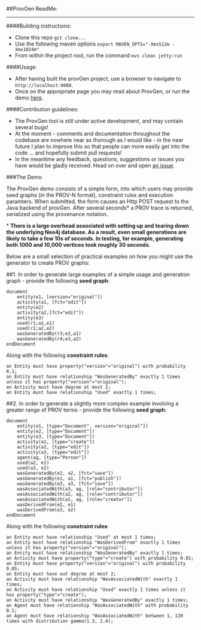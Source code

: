 ##ProvGen ReadMe:

----

####Building instructions:
* Clone this repo `git clone...`
* Use the following maven options `export MAVEN_OPTS="-Xms512m -Xmx1024m"`
* From within the project root, run the command `mvn clean jetty:run`

####Usage:
* After having built the provGen project, use a browser to navigate to `http://localhost:8080`.
* Once on the appropriate page you may read about ProvGen, or run the demo [here](http://localhost:8080/#/demo).

####Contribution guidelines:
* The ProvGen tool is still under active development, and may contain several bugs!
* At the moment - comments and documentation throughout the codebase are nowhere near as thorough as I would like - in the near future I plan to improve this so that people can more easily get into the code ... and hopefully submit pull requests!
* In the meantime any feedback, questions, suggestions or issues you have would be gladly received. Head on over and open [an issue](https://github.com/hugofirth/prov-gen/issues). 

###The Demo

The ProvGen demo consists of a simple form, into which users may provide seed graphs (in the PROV-N format), constraint rules and execution paramters. When submitted, the form causes an Http POST request to the Java backend of provGen. After several seconds* a PROV trace is returned, serialized using the provenance notation.

\* **There is a large overhead associated with setting up and tearing down the underlying Neo4j database. As a result, even small generations are likely to take a few 10s of seconds. In testing, for example, generating both 1000 and 10,000 vertices took roughly 30 seconds.**

Below are a small selection of practical examples on how you might use the generator to create PROV graphs:


##1. 
In order to generate large examples of a simple usage and generation graph - provide the following **seed graph**:

```
document
    entity(e1, [version="original"])
    activity(a1, [fct="edit"])
    entity(e2)
    activity(a2,[fct="edit"])
    entity(e3)
    used(r1;a1,e1)
    used(r2;a2,e2)
    wasGeneratedBy(r3;e2,a1)
    wasGeneratedBy(r4;e3,a2)
endDocument
```

Along with the following **constraint rules**:

```
an Entity must have property("version"="original") with probability 0.1;
an Entity must have relationship "WasGeneratedBy" exactly 1 times unless it has property("version"="original");
an Activity must have degree at most 2;
an Entity must have relationship "Used" exactly 1 times;
```

##2. 
In order to generate a slightly more complex example involving a greater range of PROV terms - provide the following **seed graph**:

```
document
    entity(e1, [type="Document", version="original"])
    entity(e2, [type="Document"])
    entity(e3, [type="Document"])
    activity(a1, [type="create"])
    activity(a2, [type="edit"])
    activity(a3, [type="edit"])
    agent(ag, [type="Person"])
    used(a2, e1)
    used(a3, e2)
    wasGeneratedBy(e2, a2, [fct="save"])
    wasGeneratedBy(e1, a1, [fct="publish"])
    wasGeneratedBy(e3, a3, [fct="save"])
    wasAssociatedWith(a3, ag, [role="contributor"])
    wasAssociatedWith(a2, ag, [role="contributor"])
    wasAssociatedWith(a1, ag, [role="creator"])
    wasDerivedFrom(e2, e1)
    wasDerivedFrom(e3, e2)
endDocument
```

Along with the following **constraint rules**:

```
an Entity must have relationship "Used" at most 1 times;
an Entity must have relationship "WasDerivedFrom" exactly 1 times unless it has property("version"="original");
an Entity must have relationship "WasGeneratedBy" exactly 1 times;
an Activity must have property("type"="create") with probability 0.01;
an Entity must have property("version"="original") with probability 0.05;
an Entity must have out degree at most 2;
an Activity must have relationship "WasAssociatedWith" exactly 1 times;
an Activity must have relationship "Used" exactly 1 times unless it has property("type"="create");
an Activity must have relationship "WasGeneratedBy" exactly 1 times;
an Agent must have relationship "WasAssociatedWith" with probability 0.1;
an Agent must have relationship "WasAssociatedWith" between 1, 120 times with distribution gamma(1.3, 2.4);
```


